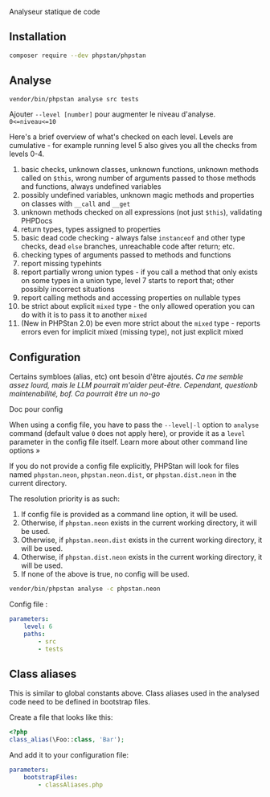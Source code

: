 Analyseur statique de code

## Installation

```bash
composer require --dev phpstan/phpstan
```

## Analyse

```bash
vendor/bin/phpstan analyse src tests
```

Ajouter `--level [number]` pour augmenter le niveau d'analyse. `0<=niveau<=10`

Here's a brief overview of what's checked on each level. Levels are cumulative - for example running level 5 also gives you all the checks from levels 0-4.

1. basic checks, unknown classes, unknown functions, unknown methods called on `$this`, wrong number of arguments passed to those methods and functions, always undefined variables
2. possibly undefined variables, unknown magic methods and properties on classes with `__call` and `__get`
3. unknown methods checked on all expressions (not just `$this`), validating PHPDocs
4. return types, types assigned to properties
5. basic dead code checking - always false `instanceof` and other type checks, dead `else` branches, unreachable code after return; etc.
6. checking types of arguments passed to methods and functions
7. report missing typehints
8. report partially wrong union types - if you call a method that only exists on some types in a union type, level 7 starts to report that; other possibly incorrect situations
9. report calling methods and accessing properties on nullable types
10. be strict about explicit `mixed` type - the only allowed operation you can do with it is to pass it to another `mixed`
11. (New in PHPStan 2.0) be even more strict about the `mixed` type - reports errors even for implicit mixed (missing type), not just explicit mixed

## Configuration

Certains symbloes (alias, etc) ont besoin d'être ajoutés. *Ca me semble assez lourd, mais le LLM pourrait m'aider peut-être. Cependant, questionb maintenabilité, bof. Ca pourrait être un no-go*

Doc pour config

When using a config file, you have to pass the `--level|-l` option to `analyse` command (default value `0` does not apply here), or provide it as a `level` parameter in the config file itself. Learn more about other command line options »

If you do not provide a config file explicitly, PHPStan will look for files named `phpstan.neon`, `phpstan.neon.dist`, or `phpstan.dist.neon` in the current directory.

The resolution priority is as such:

1. If config file is provided as a command line option, it will be used.
2. Otherwise, if `phpstan.neon` exists in the current working directory, it will be used.
3. Otherwise, if `phpstan.neon.dist` exists in the current working directory, it will be used.
4. Otherwise, if `phpstan.dist.neon` exists in the current working directory, it will be used.
5. If none of the above is true, no config will be used.

```bash
vendor/bin/phpstan analyse -c phpstan.neon
```

Config file :

```yaml
parameters:
    level: 6
    paths:
        - src
        - tests
```

## Class aliases

This is similar to global constants above. Class aliases used in the analysed code need to be defined in bootstrap files.

Create a file that looks like this:

```php
<?php
class_alias(\Foo::class, 'Bar');
```

And add it to your configuration file:

```yaml
parameters:
    bootstrapFiles:
        - classAliases.php
```
